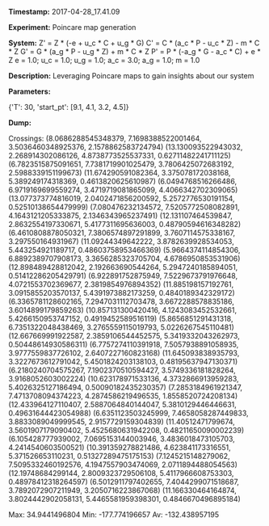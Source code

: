 **Timestamp:** 2017-04-28_17.41.09

**Experiment:** Poincare map generation

**System:**
Z' = Z * (-e + u_c * C + u_g * G) 
C' = C * (a_c * P - u_c * Z) - m * C * Z 
G' = G * (a_g * P - u_g * Z) + m * C * Z 
P' = P * (-a_g * G - a_c * C) + e * Z 
e = 1.0; u_c = 1.0; u_g = 1.0; a_c = 3.0; a_g = 1.0; m = 1.0

**Description:** Leveraging Poincare maps to gain insights about our system

**Parameters:**

{'T': 30, 'start_pt': [9.1, 4.1, 3.2, 4.5]}

**Dump:**



Crossings:
(8.0686288545348379, 7.1698388522001464, 3.5036460348925376, 2.1578862583724794)
(13.130093522943032, 2.268914302086126, 4.8738773525537331, 0.62711482241711125)
(6.7823515875091651, 7.7381719901025479, 3.7806425072683192, 2.5988339151199673)
(11.674290591082364, 3.375078172038168, 5.389249174318369, 0.4613820625610987)
(6.0494768516266486, 6.9719169699559274, 3.4719719081865099, 4.4066342702309065)
(13.077373774816019, 2.0402471856200592, 5.2572776530191154, 0.52510138654479999)
(7.080476232134572, 7.5205772508082891, 4.1643121205333875, 2.1346343965237491)
(12.131107464539847, 2.8632554197330671, 5.4177311695636003, 0.48790594616348282)
(6.4610808878050321, 7.3806574897291899, 3.7607114575338167, 3.297550164931967)
(11.09244349642222, 3.8782639928534053, 5.443254921189717, 0.48603758953466369)
(5.9664374114854306, 6.8892389707908173, 3.3656285323705704, 4.6786950853531906)
(12.898489428812042, 2.192663690544264, 5.2947240185894051, 0.51412286205429791)
(6.922891752875949, 7.5229673791976648, 4.0721553702369677, 2.3819854976894352)
(11.885198157192761, 3.0915855203570137, 5.4391973882173259, 0.4840189342329172)
(6.3365781128602165, 7.2947031112703478, 3.6672288578835186, 3.6014899179859263)
(10.857131300420416, 4.1243083452532661, 5.4266150953747152, 0.4919452589516119)
(5.8656851291431318, 6.7351322048438469, 3.2765559115019793, 5.0226267545110481)
(12.667669991922587, 2.3859106544452575, 5.3419332043262973, 0.50448614930586311)
(6.7757274110391918, 7.5057938891058935, 3.9777559837726102, 2.6407227160823168)
(11.645093838935793, 3.3227673612791042, 5.4501824203138103, 0.48195637947130371)
(6.2180240704575267, 7.1902370510594427, 3.5749336181828264, 3.9168052603002224)
(10.623178971533136, 4.3732866913959283, 5.4026325127186494, 0.50090182435230357)
(7.2853184961921347, 7.4713708094374223, 4.2874586219496535, 1.8558520724208134)
(12.433964127110407, 2.5887064840144047, 5.3810129446446631, 0.49631644423054988)
(6.6351123503245999, 7.4658058287449833, 3.8833089049999545, 2.9157729159304839)
(11.40512471799674, 3.5601907179090402, 5.4525680631942208, 0.48211650090002239)
(6.105428777939002, 7.0695153144003946, 3.4836018473105703, 4.2414540603500521)
(10.391359278821486, 4.623841173316551, 5.371526653110231, 0.51327289475175153)
(7.1245215148279062, 7.5095332460192576, 4.1947557903474069, 2.0711894488054563)
(12.19748684299144, 2.8009323729506108, 5.4117966608753303, 0.48978412318264597)
(6.5012911797402655, 7.4044299071518687, 3.7892072907211949, 3.2050716223867068)
(11.166330464164874, 3.8024442902058131, 5.4465581959398301, 0.4846670496895184)

Max:
34.9441496804
Min:
-177.774196657
Av:
-132.438957195